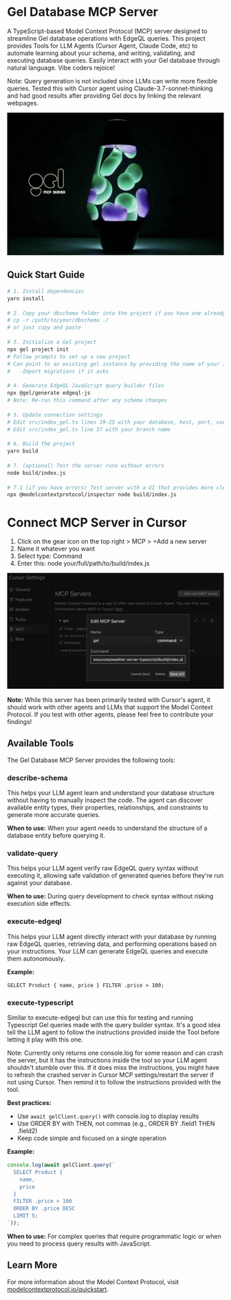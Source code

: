 # Gel Database MCP Server 

A TypeScript-based Model Context Protocol (MCP) server designed to streamline Gel database operations with EdgeQL queries. This project provides Tools for LLM Agents (Cursor Agent, Claude Code, etc) to automate learning about your schema, and writing, validating, and executing database queries. Easily interact with your Gel database through natural language. Vibe coders rejoice! 


Note: Query generation is not included since LLMs can write more flexible queries. Tested this with Cursor agent using Claude-3.7-sonnet-thinking and had good results after providing Gel docs by linking the relevant webpages. 

![Project Architecture Diagram](header.jpg)

## Quick Start Guide

```bash
# 1. Install dependencies
yarn install

# 2. Copy your dbschema folder into the project if you have one already 
# cp -r /path/to/your/dbschema ./
# or just copy and paste

# 3. Initialize a Gel project
npx gel project init
# Follow prompts to set up a new project 
# Can point to an existing gel instance by providing the name of your instance
#   -Import migrations if it asks

# 4. Generate EdgeQL JavaScript query builder files
npx @gel/generate edgeql-js
# Note: Re-run this command after any schema changes

# 5. Update connection settings
# Edit src/index_gel.ts lines 19-25 with your database, host, port, user, password
# Edit src/index_gel.ts line 37 with your branch name

# 6. Build the project
yarn build

# 7. (optional) Test the server runs without errors
node build/index.js

# 7.1 (if you have errors) Test server with a UI that provides more clear error logs using: 
npx @modelcontextprotocol/inspector node build/index.js


```
# Connect MCP Server in Cursor
1. Click on the gear icon on the top right > MCP > +Add a new server
2. Name it whatever you want
3. Select type: Command
4. Enter this: node your/full/path/to/build/index.js

![Screenshot of Cursor MCP Settings](cursorSettings.png)

**Note:** While this server has been primarily tested with Cursor's agent, it should work with other agents and LLMs that support the Model Context Protocol. If you test with other agents, please feel free to contribute your findings!


## Available Tools

The Gel Database MCP Server provides the following tools:

### describe-schema
This helps your LLM agent learn and understand your database structure without having to manually inspect the code. The agent can discover available entity types, their properties, relationships, and constraints to generate more accurate queries.

**When to use:** When your agent needs to understand the structure of a database entity before querying it.

### validate-query
This helps your LLM agent verify raw EdgeQL query syntax without executing it, allowing safe validation of generated queries before they're run against your database.

**When to use:** During query development to check syntax without risking execution side effects.

### execute-edgeql
This helps your LLM agent directly interact with your database by running raw EdgeQL queries, retrieving data, and performing operations based on your instructions. Your LLM can generate EdgeQL queries and execute them autonomously.

**Example:**
```edgeql
SELECT Product { name, price } FILTER .price > 100;
```

### execute-typescript
Similar to execute-edgeql but can use this for testing and running Typescript Gel queries made with the query builder syntax. It's a good idea tell the LLM agent to follow the instructions provided inside the Tool before letting it play with this one. 

Note: Currently only returns one console.log for some reason and can crash the server, but it has the instructions inside the tool so your LLM agent shouldn't stumble over this. If it does miss the instructions, you might have to refresh the crashed server in Cursor MCP settings/restart the server if not using Cursor. Then remind it to follow the instructions provided with the tool. 

**Best practices:**
- Use `await gelClient.query()` with console.log to display results
- Use ORDER BY with THEN, not commas (e.g., ORDER BY .field1 THEN .field2)
- Keep code simple and focused on a single operation

**Example:**
```typescript
console.log(await gelClient.query(`
  SELECT Product { 
    name, 
    price 
  } 
  FILTER .price > 100 
  ORDER BY .price DESC 
  LIMIT 5;
`));
```

**When to use:** For complex queries that require programmatic logic or when you need to process query results with JavaScript.

## Learn More

For more information about the Model Context Protocol, visit [modelcontextprotocol.io/quickstart](https://modelcontextprotocol.io/quickstart).
